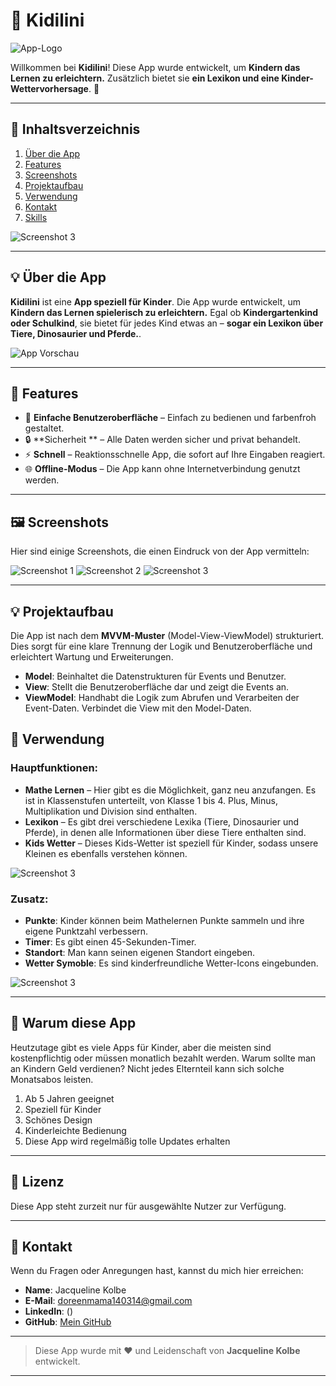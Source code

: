 
# 📱 **Kidilini**

![App-Logo](https://i.postimg.cc/Kv15PzLV/A-New-Design-7.png) 

Willkommen bei **Kidilini**! Diese App wurde entwickelt, um **Kindern das Lernen zu erleichtern.** Zusätzlich bietet sie **ein Lexikon und eine Kinder-Wettervorhersage**. 🌟

---

## 📑 **Inhaltsverzeichnis**

1. [Über die App](#über-die-app)
2. [Features](#features)
3. [Screenshots](#screenshots)
4. [Projektaufbau](#projektaufbau)
5. [Verwendung](#verwendung)
6. [Kontakt](#kontakt)
7. [Skills](#skills)

![Screenshot 3](https://i.postimg.cc/NjSmkqmx/kind1-1.png)

---

## 💡 **Über die App**

**Kidilini** ist eine **App speziell für Kinder**. Die App wurde entwickelt, um **Kindern das Lernen spielerisch zu erleichtern.** Egal ob **Kindergartenkind oder Schulkind**, sie bietet für jedes Kind etwas an – **sogar ein Lexikon über Tiere, Dinosaurier und Pferde.**.

![App Vorschau](https://i.postimg.cc/CxLqgMH7/bild1.png) 

---

## 🌟 **Features**

- 🎨 **Einfache Benutzeroberfläche** – Einfach zu bedienen und farbenfroh gestaltet.
- 🔒 **Sicherheit ** – Alle Daten werden sicher und privat behandelt.
- ⚡ **Schnell** – Reaktionsschnelle App, die sofort auf Ihre Eingaben reagiert.
- 🌐 **Offline-Modus** – Die App kann ohne Internetverbindung genutzt werden.

---

## 🖼️ **Screenshots**

Hier sind einige Screenshots, die einen Eindruck von der App vermitteln:

![Screenshot 1](https://i.postimg.cc/5206r7bk/bild2.png)
![Screenshot 2](https://i.postimg.cc/ydFdR2yW/bild3.png)
![Screenshot 3](https://i.postimg.cc/gkrpFfLR/bild4.png)

---

## 💡 **Projektaufbau**

Die App ist nach dem **MVVM-Muster** (Model-View-ViewModel) strukturiert.
Dies sorgt für eine klare Trennung der Logik und Benutzeroberfläche und erleichtert Wartung und Erweiterungen. 
- **Model**: Beinhaltet die Datenstrukturen für Events und Benutzer.
- **View**: Stellt die Benutzeroberfläche dar und zeigt die Events an.
- **ViewModel**: Handhabt die Logik zum Abrufen und Verarbeiten der Event-Daten. Verbindet die View mit den Model-Daten.

## 🚀 **Verwendung**

### Hauptfunktionen:

- **Mathe Lernen** – Hier gibt es die Möglichkeit, ganz neu anzufangen. Es ist in Klassenstufen unterteilt, von Klasse 1 bis 4. Plus, Minus, Multiplikation und Division sind enthalten.
- **Lexikon** – Es gibt drei verschiedene Lexika (Tiere, Dinosaurier und Pferde), in denen alle Informationen über diese Tiere enthalten sind.
- **Kids Wetter** – Dieses Kids-Wetter ist speziell für Kinder, sodass unsere Kleinen es ebenfalls verstehen können.
  
![Screenshot 3](https://i.postimg.cc/0yb7S2MQ/kind2-1.png)

### Zusatz:

- **Punkte**: Kinder können beim Mathelernen Punkte sammeln und ihre eigene Punktzahl verbessern.
- **Timer**: Es gibt einen 45-Sekunden-Timer.
- **Standort**: Man kann seinen eigenen Standort eingeben.
- **Wetter Symoble**: Es sind kinderfreundliche Wetter-Icons eingebunden.
  
![Screenshot 3](https://i.postimg.cc/SsW6KTXf/sun-icon-1.png)

---

## 🌟 **Warum diese App**

Heutzutage gibt es viele Apps für Kinder, aber die meisten sind kostenpflichtig oder müssen monatlich bezahlt werden. Warum sollte man an Kindern Geld verdienen? Nicht jedes Elternteil kann sich solche Monatsabos leisten.

1. Ab 5 Jahren geeignet
2. Speziell für Kinder
3. Schönes Design
4. Kinderleichte Bedienung
5. Diese App wird regelmäßig tolle Updates erhalten
---

## 📝 **Lizenz**

Diese App steht zurzeit nur für ausgewählte Nutzer zur Verfügung.

---

## 📧 **Kontakt**

Wenn du Fragen oder Anregungen hast, kannst du mich hier erreichen:

- **Name**: Jacqueline Kolbe
- **E-Mail**: doreenmama140314@gmail.com
- **LinkedIn**: ()
- **GitHub**: [Mein GitHub](https://github.com/Linchen140314)

---

> Diese App wurde mit ❤️ und Leidenschaft von **Jacqueline Kolbe** entwickelt.

---

